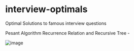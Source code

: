 # interview-optimals
Optimal Solutions to famous interview questions

Pesant Algorithm Recurrence Relation and Recursive Tree -

![image](https://user-images.githubusercontent.com/52756604/193955295-1e09fe9a-3792-40c3-8ffc-d1112a7e5f57.png)
